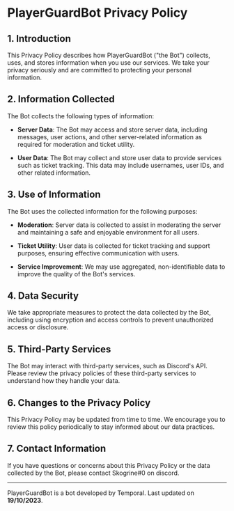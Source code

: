 # PlayerGuardBot Privacy Policy

## 1. Introduction

This Privacy Policy describes how PlayerGuardBot ("the Bot") collects, uses, and stores information when you use our services. We take your privacy seriously and are committed to protecting your personal information.

## 2. Information Collected

The Bot collects the following types of information:

- **Server Data**: The Bot may access and store server data, including messages, user actions, and other server-related information as required for moderation and ticket utility.

- **User Data**: The Bot may collect and store user data to provide services such as ticket tracking. This data may include usernames, user IDs, and other related information.

## 3. Use of Information

The Bot uses the collected information for the following purposes:

- **Moderation**: Server data is collected to assist in moderating the server and maintaining a safe and enjoyable environment for all users.

- **Ticket Utility**: User data is collected for ticket tracking and support purposes, ensuring effective communication with users.

- **Service Improvement**: We may use aggregated, non-identifiable data to improve the quality of the Bot's services.

## 4. Data Security

We take appropriate measures to protect the data collected by the Bot, including using encryption and access controls to prevent unauthorized access or disclosure.

## 5. Third-Party Services

The Bot may interact with third-party services, such as Discord's API. Please review the privacy policies of these third-party services to understand how they handle your data.

## 6. Changes to the Privacy Policy

This Privacy Policy may be updated from time to time. We encourage you to review this policy periodically to stay informed about our data practices.

## 7. Contact Information

If you have questions or concerns about this Privacy Policy or the data collected by the Bot, please contact Skogrine#0 on discord.

---

PlayerGuardBot is a bot developed by Temporal. Last updated on **19/10/2023**.
